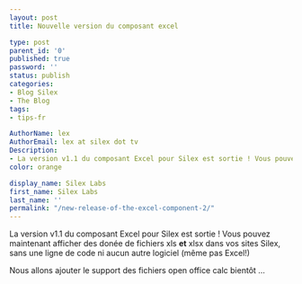 ```yaml
---
layout: post
title: Nouvelle version du composant excel

type: post
parent_id: '0'
published: true
password: ''
status: publish
categories:
- Blog Silex
- The Blog
tags:
- tips-fr

AuthorName: lex
AuthorEmail: lex at silex dot tv
Description:
- La version v1.1 du composant Excel pour Silex est sortie ! Vous pouvez maintenant afficher des donée de fichiers xls **et** xlsx dans vos sites Silex, sans une ligne de code ni aucun autre logiciel (même pas Excel ;-) Nous allons ajouter le support des fichiers open office calc bientôt ...
color: orange

display_name: Silex Labs
first_name: Silex Labs
last_name: ''
permalink: "/new-release-of-the-excel-component-2/"
---
```


La version v1.1 du composant Excel pour Silex est sortie ! Vous pouvez maintenant afficher des donée de fichiers xls <b>et</b> xlsx dans vos sites Silex, sans une ligne de code ni aucun autre logiciel (même pas Excel!)

Nous allons ajouter le support des fichiers open office calc bientôt ...